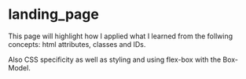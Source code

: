 # landing_page

This page will highlight how I applied what I learned from the follwing concepts: html attributes, classes and IDs.

Also CSS specificity as well as styling and using flex-box with the Box-Model.

